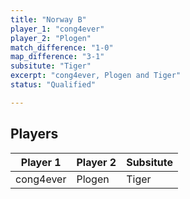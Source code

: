 ```yaml
---
title: "Norway B"
player_1: "cong4ever"
player_2: "Plogen"
match_difference: "1-0"
map_difference: "3-1"
subsitute: "Tiger"
excerpt: "cong4ever, Plogen and Tiger"
status: "Qualified"

---
```

## Players

| Player 1 | Player 2 | Subsitute |
| -- | -- | -- |
| cong4ever | Plogen | Tiger |
